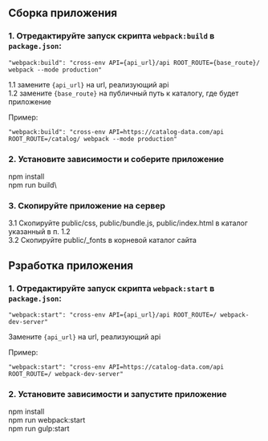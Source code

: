 ## Сборка приложения
### 1. Отредактируйте запуск скрипта `webpack:build` в `package.json`:
```
"webpack:build": "cross-env API={api_url}/api ROOT_ROUTE={base_route}/ webpack --mode production"
```
  1.1 замените `{api_url}` на url, реализующий api\
  1.2 замените `{base_route}` на публичный путь к каталогу, где будет приложение

Пример:
```
"webpack:build": "cross-env API=https://catalog-data.com/api ROOT_ROUTE=/catalog/ webpack --mode production"
```

### 2. Установите зависимости и соберите приложение
  npm install\
  npm run build\

### 3. Скопируйте приложение на сервер
  3.1 Скопируйте public/css, public/bundle.js, public/index.html в каталог указанный в п. 1.2\
  3.2 Скопируйте public/_fonts в корневой каталог сайта

## Рзработка приложения
### 1. Отредактируйте запуск скрипта `webpack:start` в `package.json`:
```
"webpack:start": "cross-env API={api_url}/api ROOT_ROUTE=/ webpack-dev-server"
```
  Замените `{api_url}` на url, реализующий api

Пример:
```
"webpack:start": "cross-env API=https://catalog-data.com/api ROOT_ROUTE=/ webpack-dev-server"
```

### 2. Установите зависимости и запустите приложение
  npm install\
  npm run webpack:start\
  npm run gulp:start
